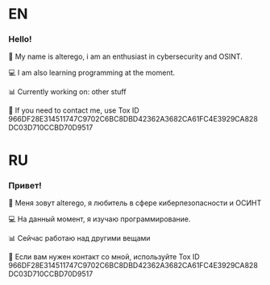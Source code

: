 # EN

### Hello!
👤 My name is alterego, i am an enthusiast in cybersecurity and OSINT.

💻 I am also learning programming at the moment.

📊 Currently working on: other stuff

💬 If you need to contact me, use Tox ID 966DF28E314511747C9702C6BC8DBD42362A3682CA61FC4E3929CA828DC03D710CCBD70D9517


# RU

### Привет!
👤 Меня зовут alterego, я любитель в сфере киберпезопасности и ОСИНТ

💻 На данный момент, я изучаю программирование.

📊 Сейчас работаю над другими вещами

💬 Если вам нужен контакт со мной, используйте Tox ID 966DF28E314511747C9702C6BC8DBD42362A3682CA61FC4E3929CA828DC03D710CCBD70D9517
